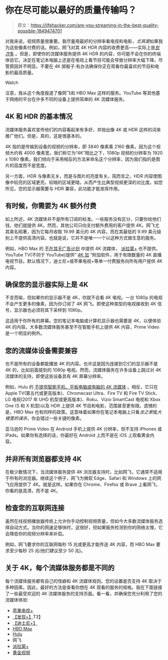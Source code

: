 # 你在尽可能以最好的质量传输吗？

> 原文：<https://lifehacker.com/are-you-streaming-in-the-best-quality-possible-1849474701>

对我来说，视频质量很重要。我尽量用最好的分辨率看电视和电影，*尤其是*如果我为这些像素付费的话。例如，网飞对其 4K HDR 内容的收费更高——实际上是[*批次*多](https://help.netflix.com/en/node/24926) 。但是，即使你的流媒体服务提供 4K HDR 的内容，你可能不会在你的终端体验它。决定在笔记本电脑上还是在电视上看节目可能会导致分辨率大幅下降，尽管原因并不明显。不要在 4K 掷骰子:有办法确保你正在观看你最喜欢的节目和电影的最高质量。

Watch

注意，我从这个角度报道了像网飞和 HBO Max 这样的服务。YouTube 等其他基于网络的平台在许多不同的设备上提供简单的 4K 流媒体服务。

## 4K 和 HDR 的基本情况

流媒体服务喜欢宣传他们的内容看起来有多好，并抛出像 4K 或 HDR 这样的词来推广他们。但是，真的，这是很基本的。

4K 指的是传输到设备的视频的分辨率，即 3840 像素乘 2160 像素。因为这个视频大约有 4000 像素宽，我们称它为“4K”相比之下，1080p 视频的分辨率为 1920 x 1080 像素。我们倾向于采用相反的方法来命名这个分辨率，因为我们指的是图片的高度而不是宽度。

另一方面，HDR 与像素无关，而是与图片的亮度有关。简而言之，HDR 内容使图像中较亮的区域更亮，较暗的区域更暗，从而产生比典型视频更深的对比度。如您所见，您的显示器需要与 HDR 兼容，此功能才能发挥作用。

## 有时候，你需要为 4K 额外付费

如上所述，4K 流媒体并不是所有订阅的标准。一些服务没有区分，只要你给他们钱，他们就提供 4K。然而，其他公司只向支付额外费用的客户提供 4K。网飞尤其臭名昭著，因为它每月收取 19.99 美元的 4K 内容，而在其最低的 9.99 美元级别上不提供高清内容。也就是说，它并不是唯一一个以这种方式做生意的服务。

例如，HBO Max 的 [不在其无广告计划](https://help.hbomax.com/us/Answer/Detail/000001167#devices) 中提供 4K 流媒体， [派拉蒙+](https://help.paramountplus.com/s/article/PD-Which-video-and-audio-streaming-formats-are-supported-for-streaming-Paramount) 也不提供。YouTube TV(不同于 YouTube)提供“ [4K 加](https://support.google.com/youtubetv/answer/10383365?hl=en) ”附加软件，用于有限数量的 4K 直播电视节目。默认情况下，迪士尼+或苹果电视+等单一付费服务向所有用户提供 4K 内容。

## 确保您的显示器实际上是 4K

不言而喻，但如果你的显示器不是 4K，你就不会看 4K 电视。一台 1080p 的电视不会产生更多的像素，因为你订阅了 4K 网飞。即使这种类型的电视接收到 4K 信号，显示器也必须将其下采样到 1080p。

这适用于你所有的屏幕。您的笔记本电脑或计算机显示器也需要是 4K，以便体验 4K 的内容。大多数流媒体服务甚至不在智能手机上提供 4K 内容，Prime Video 是一个明显的例外。

## 您的流媒体设备需要兼容

也不是所有的设备都能播放 4K 的内容。也许这是因为连接到它们的显示器不是 4K 的，比如前面提到的 1080p 电视。然而，流媒体服务在许多设备上跳过对 4K 流媒体的支持，即使这些设备具有 4K 屏幕分辨率。

例如，Hulu 的 [不提供智能手机、平板电脑或电脑的 4K 流媒体](https://help.hulu.com/s/article/video-quality) 。相反，它只在 Apple TV(第五代或更高版本)、Chromecast Ultra、Fire TV 和 Fire TV Stick、LG 电视(2017 年 UHD 机型或更高版本)、Roku、Vizio SmartCast 电视和 Xbox One (S 和 X 机型)以及 HDR 上提供 4K 节目和电影，范围甚至更有限。遗憾的是，HBO Max 也有同样的政策。这意味着如果你在笔记本电脑上只看*龙之家*或*大楼里的谋杀*，你会错过一些关键的像素。

亚马逊的 Prime Video 在 Android 手机上提供 4K 分辨率，但不支持 iPhones 或 iPads。如果你有选择的话，你最好在 Android 上而不是在 iOS 上观看黄金内容。

## 并非所有浏览器都支持 4K

在极少数情况下，当流媒体服务提供 4K 浏览器支持时，比如网飞，它通常不适用于所有的浏览器。继续这个例子，网飞为微软 Edge、Safari 和 Windows 上的网飞应用提供了 4K。就是这样。如果你在 Chrome、Firefox 或 Brave 上看网飞，你看的是高清，而不是 4K。

## 检查您的互联网连接

虽然在线视频播放器传统上允许你手动控制视频质量，但如今大多数流媒体服务选择自动方式。当你的网速足够快时，这很好，但如果服务检测到你的网络太慢，它会降低你的视频分辨率来补偿。

例如，网飞要求你的互联网每秒 15 兆或更高才能传送 4K 内容，而 HBO Max 要求至少每秒 25 兆(他们建议至少 50 兆)。

## 关于 4K，每个流媒体服务都是不同的

每个流媒体服务都有自己的怪癖和 4K 流媒体规则。您的设置是否支持 4K 取决于多种因素。因此，最好的方法是查看你想在 4K 观看的服务的规格。我在下面链接了一些最受欢迎的 4K 流媒体服务的支持页面。看一看，并确保您充分利用了您的流媒体体验:

*   [苹果电视+](https://support.apple.com/en-is/guide/tvplus/welcome/web)
*   [【发现+】](https://help.discoveryplus.com/hc/en-us/articles/1500000317922-Watching-video-in-Ultra-HD)T3】
*   [【迪士尼+】](https://help.disneyplus.com/csp?id=csp_article_content&sys_kb_id=48b55b66dbf738d4db5ed404ca9619fd)
*   [HBO Max](https://help.hbomax.com/us/Answer/Detail/000001167#devices)
*   [Hulu](https://help.hulu.com/s/article/video-quality)
*   网飞
*   [派拉蒙+](https://help.paramountplus.com/s/article/PD-Which-video-and-audio-streaming-formats-are-supported-for-streaming-Paramount)
*   [黄金视频](https://www.primevideo.com/help?nodeId=GXMWDGNCPX2JLPFH)